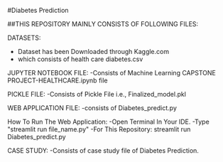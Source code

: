 #Diabetes Prediction

##THIS REPOSITORY MAINLY CONSISTS OF FOLLOWING FILES:

DATASETS:
- Dataset has been Downloaded through Kaggle.com
- which consists of health care diabetes.csv

JUPYTER NOTEBOOK FILE:
-Consists of Machine Learning CAPSTONE PROJECT-HEALTHCARE.ipynb file

PICKLE FILE:
-Consists of Pickle File i.e., Finalized_model.pkl

WEB APPLICATION FILE:
-consists of Diabetes_predict.py

How To Run The Web Application:
-Open Terminal In Your IDE.
-Type "streamlit run file_name.py"
-For This Repository: streamlit run Diabetes_predict.py

CASE STUDY:
-Consists of case study file of Diabetes Prediction.

